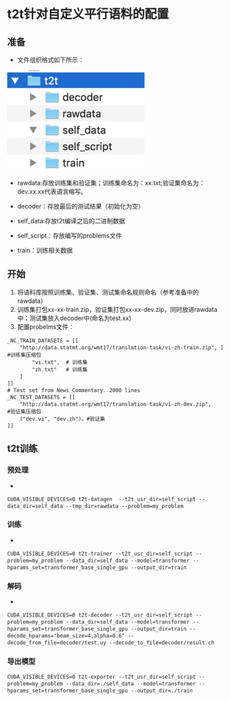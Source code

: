 # t2t针对自定义平行语料的配置
## 准备
- 文件组织格式如下所示：

![](https://github.com/ruxintan/t2t/blob/master/1530325487479.jpg)

- rawdata:存放训练集和验证集；训练集命名为：xx.txt;验证集命名为：dev.xx.xx代表语言缩写。
- decoder：存放最后的测试结果（初始化为空）

- self_data:存放t2t编译之后的二进制数据
- self_script：存放编写的problems文件
- train：训练相关数据

## 开始
1. 将语料库按照训练集、验证集、测试集命名规则命名（参考准备中的rawdata）
2. 训练集打包xx-xx-train.zip，验证集打包xx-xx-dev.zip，同时放进rawdata中；测试集放入decoder中(命名为test.xx)
3. 配置probelms文件：


```
_NC_TRAIN_DATASETS = [[
    "http://data.statmt.org/wmt17/translation-task/vi-zh-train.zip", [    #训练集压缩包
        "vi.txt",  # 训练集              
        "zh.txt"   # 训练集
    ]
]]
# Test set from News Commentary. 2000 lines
_NC_TEST_DATASETS = [[
    "http://data.statmt.org/wmt17/translation-task/vi-zh-dev.zip",		#验证集压缩包
    ("dev.vi", "dev.zh")。#验证集
]]
```
## t2t训练
### 预处理
- 
```
CUDA_VISIBLE_DEVICES=0 t2t-datagen  --t2t_usr_dir=self_script --data_dir=self_data --tmp_dir=rawdata --problem=my_problem
```

### 训练
- 
```
CUDA_VISIBLE_DEVICES=0 t2t-trainer --t2t_usr_dir=self_script --problem=my_problem --data_dir=self_data --model=transformer --hparams_set=transformer_base_single_gpu --output_dir=train
```

### 解码
-
```
CUDA_VISIBLE_DEVICES=0 t2t-decoder --t2t_usr_dir=self_script --problem=my_problem --data_dir=self_data --model=transformer --hparams_set=transformer_base_single_gpu --output_dir=train --decode_hparams="beam_size=4,alpha=0.6" --decode_from_file=decoder/test.uy --decode_to_file=decoder/result.ch
```

### 导出模型
```
CUDA_VISIBLE_DEVICES=0 t2t-exporter --t2t_usr_dir=self_script --problem=my_problem --data_dir=./self_data --model=transformer --hparams_set=transformer_base_single_gpu --output_dir=./train
```